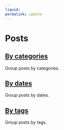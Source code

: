 ```yaml
---
liquid:
permalink: /posts
---
```


# Posts

## [By categories](posts/categories)

Group posts by categories.

## [By dates](posts/dates)

Group posts by dates.

## [By tags](posts/tags)

Group posts by tags.
